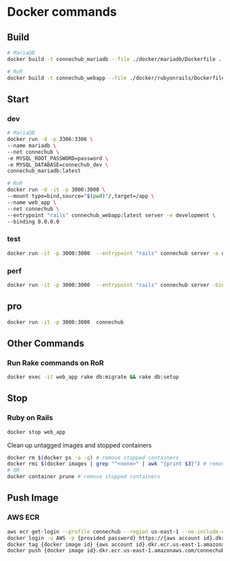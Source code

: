 # Docker commands


## Build

```bash
# MariaDB
docker build -t connechub_mariadb --file ./docker/mariadb/Dockerfile .

# RoR
docker build -t connechub_webapp --file ./docker/rubyonrails/Dockerfile .
```

##  Start

### dev

```bash
# MariaDB
docker run -d -p 3306:3306 \
--name mariadb \
--net connechub \
-e MYSQL_ROOT_PASSWORD=password \
-e MYSQL_DATABASE=connechub_dev \
connechub_mariadb:latest

# RoR
docker run -d -it -p 3000:3000 \
--mount type=bind,source="$(pwd)"/,target=/app \
--name web_app \
--net connechub \
--entrypoint "rails" connechub_webapp:latest server -e development \
--binding 0.0.0.0
```

### test

```bash
docker run -it -p 3000:3000  --entrypoint "rails" connechub server -e development --binding 0.0.0.0
```

### perf

```bash
docker run -it -p 3000:3000  --entrypoint "rails" connechub server -binding 0.0.0.0
```

## pro

```bash
docker run -it -p 3000:3000  connechub
```

## Other Commands

### Run Rake commands on RoR

```bash
docker exec -it web_app rake db:migrate && rake db:setup
```

## Stop

### Ruby on Rails

```bash
docker stop web_app
```

Clean up untagged images and stopped containers

```bash
docker rm $(docker ps -a -q) # remove stopped containers
docker rmi $(docker images | grep "^<none>" | awk "{print $3}") # remove untagged images
# OR
docker container prune # remove stopped containers
```

## Push Image

### AWS ECR

```bash
aws ecr get-login --profile connechub --region us-east-1 --no-include-email
docker login -u AWS -p {provided password} https://{aws account id}.dkr.ecr.us-east-1.amazonaws.com
docker tag {docker image id} {aws account id}.dkr.ecr.us-east-1.amazonaws.com/connechub
docker push {docker image id}.dkr.ecr.us-east-1.amazonaws.com/connechub
```
